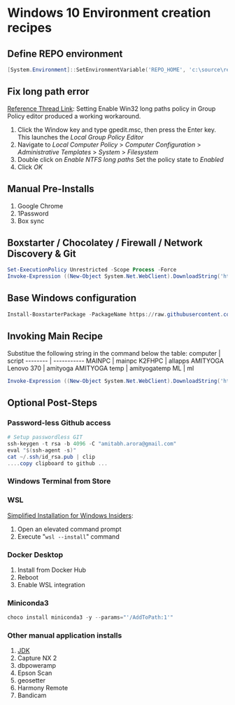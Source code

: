 # Windows 10 Environment creation recipes

## Define REPO environment
```powershell
[System.Environment]::SetEnvironmentVariable('REPO_HOME', 'c:\source\repos', [System.EnvironmentVariableTarget]::User)
```

## Fix long path error
[Reference Thread Link](https://github.com/Microsoft/dotnet/issues/234#issuecomment-849373175):
Setting Enable Win32 long paths policy in Group Policy editor produced a working workaround.

1. Click the Window key and type gpedit.msc, then press the Enter key. This launches the _Local Group Policy Editor_
2. Navigate to _Local Computer Policy_ > _Computer Configuration_ > _Administrative Templates_ > _System_ > _Filesystem_
3. Double click on _Enable NTFS long paths_
Set the policy state to _Enabled_
4. Click _OK_
## Manual Pre-Installs
1. Google Chrome
2. 1Password
3. Box sync

## Boxstarter / Chocolatey / Firewall / Network Discovery & Git
```powershell
Set-ExecutionPolicy Unrestricted -Scope Process -Force
Invoke-Expression ((New-Object System.Net.WebClient).DownloadString('https://raw.githubusercontent.com/aamitabhinfra/psmodules/master/scripts/windows10-infra/tasks/bootstrap.ps1'))
```

## Base Windows configuration
```powershell
Install-BoxstarterPackage -PackageName https://raw.githubusercontent.com/aamitabhinfra/psmodules/master/scripts/windows10-infra/tasks/base.ps1
```

## Invoking Main Recipe
Substitue the following string in the command below the table:
   computer             | script
   --------             | -----------
   MAINPC               | mainpc
   K2FHPC               | allapps
   AMITYOGA Lenovo 370  | amityoga
   AMITYOGA temp        | amityogatemp
   ML                   | ml

   ```powershell
   Invoke-Expression ((New-Object System.Net.WebClient).DownloadString('https://raw.githubusercontent.com/aamitabhinfra/psmodules/master/scripts/windows10-infra/recipes/recipe-{script}.ps1'))
   ```

## Optional Post-Steps

   ### Password-less Github access
   ```powershell
   # Setup passwordless GIT
   ssh-keygen -t rsa -b 4096 -C "amitabh.arora@gmail.com"
   eval "$(ssh-agent -s)"
   cat ~/.ssh/id_rsa.pub | clip
   ....copy clipboard to github ...
   ```
   
   ### Windows Terminal from Store

   ### WSL
   [Simplified Installation for Windows Insiders](https://docs.microsoft.com/en-us/windows/wsl/install-win10#simplified-installation-for-windows-insiders):
   1. Open an elevated command prompt
   2. Execute "```wsl --install```" command

   ### Docker Desktop
   1. Install from Docker Hub
   2. Reboot
   3. Enable WSL integration
   
   ### Miniconda3
   ``` powershell
   choco install miniconda3 -y --params="'/AddToPath:1'"
   ```

   ### Other manual application installs
   1. [JDK](https://www.oracle.com/java/technologies/downloads/)
   2. Capture NX 2
   3. dbpoweramp
   4. Epson Scan
   5. geosetter
   6. Harmony Remote
   7. Bandicam
